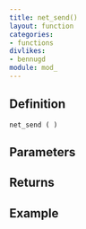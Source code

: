 ```yaml
---
title: net_send()
layout: function
categories:
- functions
divlikes:
- bennugd
module: mod_
---
```


## Definition

    net_send ( )

## Parameters

## Returns

## Example
